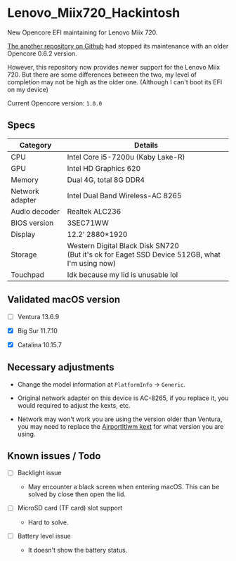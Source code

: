# Lenovo_Miix720_Hackintosh

New Opencore EFI maintaining for Lenovo Miix 720.

[The another repository on Github](https://github.com/jennie26/Lenovo-Miix-720-Hackintosh) had stopped its maintenance with an older Opencore 0.6.2 version.

However, this repository now provides newer support for the Lenovo Miix 720. But there are some differences between the two, my level of completion may not be high as the older one. (Although I can't boot its EFI on my device)

Current Opencore version: `1.0.0`

## Specs

|Category|Details|
|--------|-------|
|CPU     |Intel Core i5-7200u (Kaby Lake-R)|
|GPU     |Intel HD Graphics 620|
|Memory  |Dual 4G, total 8G DDR4|
|Network adapter|Intel Dual Band Wireless-AC 8265|
|Audio decoder|Realtek ALC236|
|BIOS version|3SEC71WW|
|Display |12.2’ 2880*1920|
|Storage |Western Digital Black Disk SN720<br>(But it's ok for Eaget SSD Device 512GB, what I'm using now)|
|Touchpad|Idk because my lid is unusable lol|

## Validated macOS version

- [ ] Ventura 13.6.9

- [x] Big Sur 11.7.10

- [x] Catalina 10.15.7

## Necessary adjustments

- Change the model information at `PlatformInfo` -> `Generic`.

- Original network adapter on this device is AC-8265, if you replace it, you would required to adjust the kexts, etc.

- Network may won't work you are using the version older than Ventura, you may need to replace the [AirportItlwm kext](https://github.com/OpenIntelWireless/itlwm/releases/) for what version you are using.

## Known issues / Todo

- [ ] Backlight issue
  - May encounter a black screen when entering macOS. This can be solved by close then open the lid.

- [ ] MicroSD card (TF card) slot support
  - Hard to solve.

- [ ] Battery level issue
  - It doesn't show the battery status.
